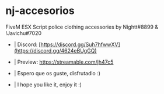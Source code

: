# nj-accesorios
FiveM ESX Script police clothing accessories by Nightt#8899 & !Javichu#7020

- | Discord: [https://discord.gg/Suh7hfwwXV](https://discord.gg/4624eBUgGQ)
- | Preview: https://streamable.com/jh47c5

- | Espero que os guste, disfrutadlo :)
- | I hope you like it, enjoy it :)
